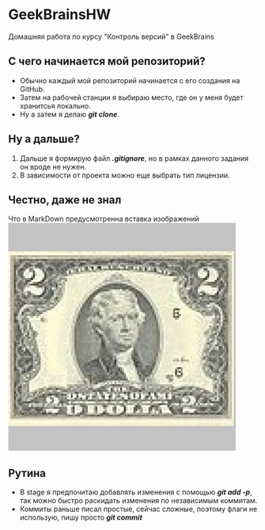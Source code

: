 # GeekBrainsHW
Домашняя работа по курсу "Контроль версий" в GeekBrains

## С чего начинается мой репозиторий?
* Обычно каждый мой репозиторий начинается с его создания на GitHub.
* Затем на рабочей станции я выбираю место, где он у меня будет хранитсья локально.
* Ну а затем я делаю _**git clone**_.

## Ну а дальше?
1. Дальше я формирую файл _**.gitignore**_, но в рамках данного задания он вроде не нужен.
2. В зависимости от проекта можно еще выбрать тип лицензии.

## Честно, даже не знал

Что в MarkDown предусмотренна вставка изображений
![Тест, замещающий изображение](2dollars.png)

## Рутина

+ В stage я предпочитаю добавлять изменения с помощью _**git add -p**_, так можно быстро раскидать изменения по независимым коммитам.
+ Коммиты раньше писал простые, сейчас сложные, поэтому флаги не использую, пишу просто _**git commit**_